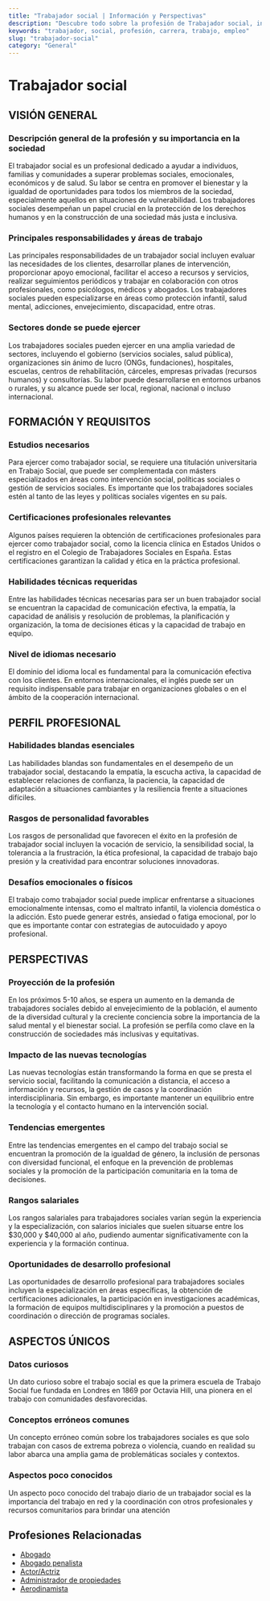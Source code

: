 ```yaml
---
title: "Trabajador social | Información y Perspectivas"
description: "Descubre todo sobre la profesión de Trabajador social, incluyendo responsabilidades, requisitos y oportunidades."
keywords: "trabajador, social, profesión, carrera, trabajo, empleo"
slug: "trabajador-social"
category: "General"
---
```


# Trabajador social

## VISIÓN GENERAL

### Descripción general de la profesión y su importancia en la sociedad

El trabajador social es un profesional dedicado a ayudar a individuos, familias y comunidades a superar problemas sociales, emocionales, económicos y de salud. Su labor se centra en promover el bienestar y la igualdad de oportunidades para todos los miembros de la sociedad, especialmente aquellos en situaciones de vulnerabilidad. Los trabajadores sociales desempeñan un papel crucial en la protección de los derechos humanos y en la construcción de una sociedad más justa e inclusiva.

### Principales responsabilidades y áreas de trabajo

Las principales responsabilidades de un trabajador social incluyen evaluar las necesidades de los clientes, desarrollar planes de intervención, proporcionar apoyo emocional, facilitar el acceso a recursos y servicios, realizar seguimientos periódicos y trabajar en colaboración con otros profesionales, como psicólogos, médicos y abogados. Los trabajadores sociales pueden especializarse en áreas como protección infantil, salud mental, adicciones, envejecimiento, discapacidad, entre otras.

### Sectores donde se puede ejercer

Los trabajadores sociales pueden ejercer en una amplia variedad de sectores, incluyendo el gobierno (servicios sociales, salud pública), organizaciones sin ánimo de lucro (ONGs, fundaciones), hospitales, escuelas, centros de rehabilitación, cárceles, empresas privadas (recursos humanos) y consultorías. Su labor puede desarrollarse en entornos urbanos o rurales, y su alcance puede ser local, regional, nacional o incluso internacional.

## FORMACIÓN Y REQUISITOS

### Estudios necesarios

Para ejercer como trabajador social, se requiere una titulación universitaria en Trabajo Social, que puede ser complementada con másters especializados en áreas como intervención social, políticas sociales o gestión de servicios sociales. Es importante que los trabajadores sociales estén al tanto de las leyes y políticas sociales vigentes en su país.

### Certificaciones profesionales relevantes

Algunos países requieren la obtención de certificaciones profesionales para ejercer como trabajador social, como la licencia clínica en Estados Unidos o el registro en el Colegio de Trabajadores Sociales en España. Estas certificaciones garantizan la calidad y ética en la práctica profesional.

### Habilidades técnicas requeridas

Entre las habilidades técnicas necesarias para ser un buen trabajador social se encuentran la capacidad de comunicación efectiva, la empatía, la capacidad de análisis y resolución de problemas, la planificación y organización, la toma de decisiones éticas y la capacidad de trabajo en equipo.

### Nivel de idiomas necesario

El dominio del idioma local es fundamental para la comunicación efectiva con los clientes. En entornos internacionales, el inglés puede ser un requisito indispensable para trabajar en organizaciones globales o en el ámbito de la cooperación internacional.

## PERFIL PROFESIONAL

### Habilidades blandas esenciales

Las habilidades blandas son fundamentales en el desempeño de un trabajador social, destacando la empatía, la escucha activa, la capacidad de establecer relaciones de confianza, la paciencia, la capacidad de adaptación a situaciones cambiantes y la resiliencia frente a situaciones difíciles.

### Rasgos de personalidad favorables

Los rasgos de personalidad que favorecen el éxito en la profesión de trabajador social incluyen la vocación de servicio, la sensibilidad social, la tolerancia a la frustración, la ética profesional, la capacidad de trabajo bajo presión y la creatividad para encontrar soluciones innovadoras.

### Desafíos emocionales o físicos

El trabajo como trabajador social puede implicar enfrentarse a situaciones emocionalmente intensas, como el maltrato infantil, la violencia doméstica o la adicción. Esto puede generar estrés, ansiedad o fatiga emocional, por lo que es importante contar con estrategias de autocuidado y apoyo profesional.

## PERSPECTIVAS

### Proyección de la profesión

En los próximos 5-10 años, se espera un aumento en la demanda de trabajadores sociales debido al envejecimiento de la población, el aumento de la diversidad cultural y la creciente conciencia sobre la importancia de la salud mental y el bienestar social. La profesión se perfila como clave en la construcción de sociedades más inclusivas y equitativas.

### Impacto de las nuevas tecnologías

Las nuevas tecnologías están transformando la forma en que se presta el servicio social, facilitando la comunicación a distancia, el acceso a información y recursos, la gestión de casos y la coordinación interdisciplinaria. Sin embargo, es importante mantener un equilibrio entre la tecnología y el contacto humano en la intervención social.

### Tendencias emergentes

Entre las tendencias emergentes en el campo del trabajo social se encuentran la promoción de la igualdad de género, la inclusión de personas con diversidad funcional, el enfoque en la prevención de problemas sociales y la promoción de la participación comunitaria en la toma de decisiones.

### Rangos salariales

Los rangos salariales para trabajadores sociales varían según la experiencia y la especialización, con salarios iniciales que suelen situarse entre los $30,000 y $40,000 al año, pudiendo aumentar significativamente con la experiencia y la formación continua.

### Oportunidades de desarrollo profesional

Las oportunidades de desarrollo profesional para trabajadores sociales incluyen la especialización en áreas específicas, la obtención de certificaciones adicionales, la participación en investigaciones académicas, la formación de equipos multidisciplinares y la promoción a puestos de coordinación o dirección de programas sociales.

## ASPECTOS ÚNICOS

### Datos curiosos

Un dato curioso sobre el trabajo social es que la primera escuela de Trabajo Social fue fundada en Londres en 1869 por Octavia Hill, una pionera en el trabajo con comunidades desfavorecidas.

### Conceptos erróneos comunes

Un concepto erróneo común sobre los trabajadores sociales es que solo trabajan con casos de extrema pobreza o violencia, cuando en realidad su labor abarca una amplia gama de problemáticas sociales y contextos.

### Aspectos poco conocidos

Un aspecto poco conocido del trabajo diario de un trabajador social es la importancia del trabajo en red y la coordinación con otros profesionales y recursos comunitarios para brindar una atención
## Profesiones Relacionadas

- [Abogado](/profesiones/abogado/)
- [Abogado penalista](/profesiones/abogado-penalista/)
- [Actor/Actriz](/profesiones/actor-actriz/)
- [Administrador de propiedades](/profesiones/administrador-de-propiedades/)
- [Aerodinamista](/profesiones/aerodinamista/)


